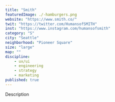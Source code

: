 ```yaml
---
title: "Smith"
featuredImage: ./-hamburgers.png
website: "https://www.smith.co/"
twit: "https://twitter.com/HumansofSMITH"
inst: "https://www.instagram.com/humansofsmith"
category: "S"
city: "Seattle"
neighborhood: "Pioneer Square"
size: "large"
map: ""
discipline:
    - ux/ui
    - engineering
    - strategy
    - marketing
published: true
---
```


Description
